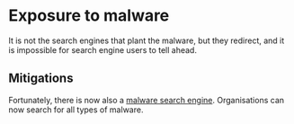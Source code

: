 # Exposure to malware

It is not the search engines that plant the malware, but they redirect, and it is impossible for search engine users to tell ahead. 

## Mitigations

Fortunately, there is now also a [malware search engine](https://www.crowdstrike.com/endpoint-security-products/falcon-cyber-threat-search-engine/). Organisations can now search for all types of malware. 
